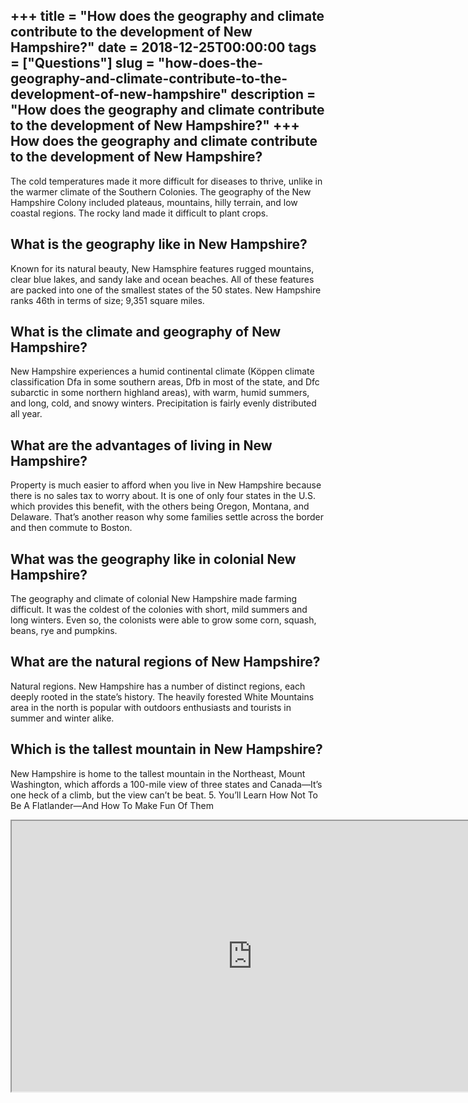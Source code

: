 +++
title = "How does the geography and climate contribute to the development of New Hampshire?"
date = 2018-12-25T00:00:00
tags = ["Questions"]
slug = "how-does-the-geography-and-climate-contribute-to-the-development-of-new-hampshire"
description = "How does the geography and climate contribute to the development of New Hampshire?"
+++
How does the geography and climate contribute to the development of New Hampshire?
----------------------------------------------------------------------------------

The cold temperatures made it more difficult for diseases to thrive, unlike in the warmer climate of the Southern Colonies. The geography of the New Hampshire Colony included plateaus, mountains, hilly terrain, and low coastal regions. The rocky land made it difficult to plant crops.

What is the geography like in New Hampshire?
--------------------------------------------

Known for its natural beauty, New Hamsphire features rugged mountains, clear blue lakes, and sandy lake and ocean beaches. All of these features are packed into one of the smallest states of the 50 states. New Hampshire ranks 46th in terms of size; 9,351 square miles.

What is the climate and geography of New Hampshire?
---------------------------------------------------

New Hampshire experiences a humid continental climate (Köppen climate classification Dfa in some southern areas, Dfb in most of the state, and Dfc subarctic in some northern highland areas), with warm, humid summers, and long, cold, and snowy winters. Precipitation is fairly evenly distributed all year.

What are the advantages of living in New Hampshire?
---------------------------------------------------

Property is much easier to afford when you live in New Hampshire because there is no sales tax to worry about. It is one of only four states in the U.S. which provides this benefit, with the others being Oregon, Montana, and Delaware. That’s another reason why some families settle across the border and then commute to Boston.

What was the geography like in colonial New Hampshire?
------------------------------------------------------

The geography and climate of colonial New Hampshire made farming difficult. It was the coldest of the colonies with short, mild summers and long winters. Even so, the colonists were able to grow some corn, squash, beans, rye and pumpkins.

What are the natural regions of New Hampshire?
----------------------------------------------

Natural regions. New Hampshire has a number of distinct regions, each deeply rooted in the state’s history. The heavily forested White Mountains area in the north is popular with outdoors enthusiasts and tourists in summer and winter alike.

Which is the tallest mountain in New Hampshire?
-----------------------------------------------

New Hampshire is home to the tallest mountain in the Northeast, Mount Washington, which affords a 100-mile view of three states and Canada—It’s one heck of a climb, but the view can’t be beat. 5. You’ll Learn How Not To Be A Flatlander—And How To Make Fun Of Them

<iframe allow="accelerometer; autoplay; clipboard-write; encrypted-media; gyroscope; picture-in-picture" allowfullscreen="" class="__youtube_prefs__  epyt-is-override  no-lazyload" data-no-lazy="1" data-origheight="433" data-origwidth="770" data-skipgform_ajax_framebjll="" height="433" id="_ytid_11578" loading="lazy" src="https://www.youtube.com/embed/IEGvsyHyNZU?enablejsapi=1&autoplay=0&cc_load_policy=0&cc_lang_pref=&iv_load_policy=1&loop=0&modestbranding=0&rel=1&fs=1&playsinline=0&autohide=2&theme=dark&color=red&controls=1&" title="YouTube player" width="770"></iframe>